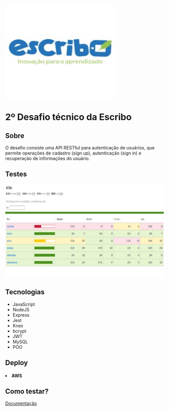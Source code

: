 <img src="https://github.com/Programmer-Gabriel-Santos/Processo-seletivo-et1-Escribo/blob/main/escribocom_logo.jpeg?raw=true" width="350" height="300" alt="Escribo Inovação para o Aprendizado">

 
# 2º Desafio técnico da Escribo


## Sobre

O desafio consiste uma API RESTful para autenticação de usuários, que permite operações de cadastro (sign up), autenticação (sign in) e recuperação de informações do usuário.

## Testes


<img src="https://github.com/Programmer-Gabriel-Santos/Processo-seletivo-et2-Escribo/blob/main/coverage.png?raw=true" width="900" height="300" alt="Resultado dos testes">



## Tecnologias

- JavaScript
- NodeJS
- Express
- Jest
- Knex
- bcrypt
- JWT
- MySQL
- POO

## Deploy

####  <li>AWS</li>

## Como testar?


 <a href="https://documenter.getpostman.com/view/21555755/2s9YeBfZQK" target="_blank">Documentação</a>

